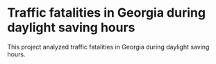 # Traffic fatalities in Georgia during daylight saving hours 
This project analyzed traffic fatalities in Georgia during daylight saving hours. 

